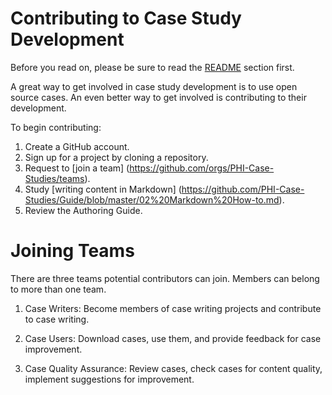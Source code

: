# Contributing to Case Study Development

Before you read on, please be sure to read the [README](https://github.com/PHI-Case-Studies/Guide/blob/master/README.md) section first.

A great way to get involved in case study development is to use open source cases. An even better way to get involved is contributing to their development. 

To begin contributing:

1. Create a GitHub account.
2. Sign up for a project by cloning a repository.
3. Request to [join a team] (https://github.com/orgs/PHI-Case-Studies/teams).
4. Study [writing content in Markdown] (https://github.com/PHI-Case-Studies/Guide/blob/master/02%20Markdown%20How-to.md).
5. Review the Authoring Guide.

# Joining Teams

There are three teams potential contributors can join. Members can belong to more than one team.

1. Case Writers: Become members of case writing projects and contribute to case writing.

2. Case Users: Download cases, use them, and provide feedback for case improvement.

3. Case Quality Assurance: Review cases, check cases for content quality, implement suggestions for improvement.
